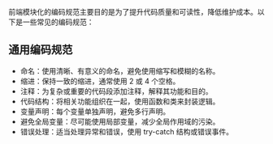 前端模块化的编码规范主要目的是为了提升代码质量和可读性，降低维护成本。以下是一些常见的编码规范：

## 通用编码规范
* 命名：使用清晰、有意义的命名，避免使用缩写和模糊的名称。
* 缩进：保持一致的缩进，通常使用 2 或 4 个空格。
* 注释：为复杂或重要的代码段添加注释，解释其功能和目的。
* 代码结构：将相关功能组织在一起，使用函数和类来封装逻辑。
* 变量声明：每个变量单独声明，避免多行声明。
* 避免全局变量：尽可能使用局部变量，减少全局作用域的污染。
* 错误处理：适当处理异常和错误，使用 try-catch 结构或错误事件。